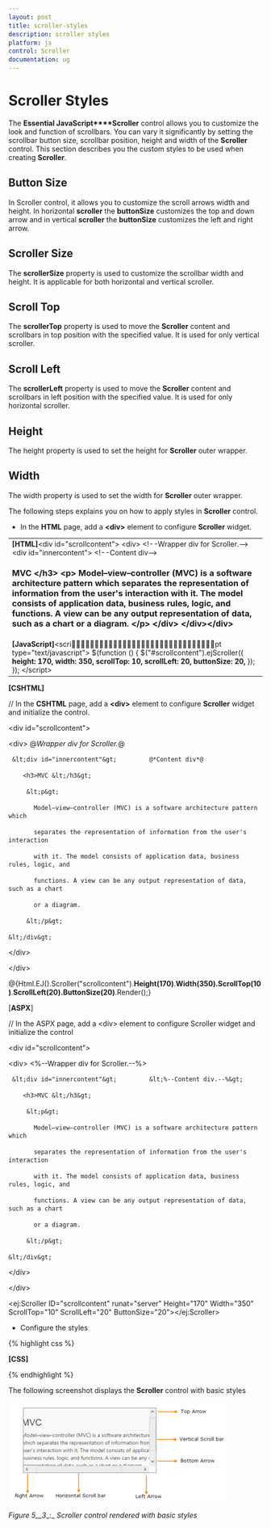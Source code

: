 ```yaml
---
layout: post
title: scroller-styles
description: scroller styles
platform: js
control: Scroller
documentation: ug
---
```


# Scroller Styles

The **Essential JavaScript****Scroller** control allows you to customize the look and function of scrollbars. You can vary it significantly by setting the scrollbar button size, scrollbar position, height and width of the **Scroller** control. This section describes you the custom styles to be used when creating **Scroller**.

## Button Size

In Scroller control, it allows you to customize the scroll arrows width and height. In horizontal **scroller** the **buttonSize** customizes the top and down arrow and in vertical **scroller** the **buttonSize** customizes the left and right arrow.

## Scroller Size

The **scrollerSize** property is used to customize the scrollbar width and height. It is applicable for both horizontal and vertical scroller.

## Scroll Top

The **scrollerTop** property is used to move the **Scroller** content and scrollbars in top position with the specified value. It is used for only vertical scroller.

## Scroll Left

The **scrollerLeft** property is used to move the **Scroller** content and scrollbars in left position with the specified value. It is used for only horizontal scroller.

## Height

The height property is used to set the height for **Scroller** outer wrapper.

## Width

The width property is used to set the width for **Scroller** outer wrapper.

The following steps explains you on how to apply styles in **Scroller** control. 

* In the **HTML** page, add a **&lt;div&gt;** element to configure **Scroller** widget.



<table>
<tr>
<td>
<b>[HTML]</b>&lt;div id="scrollcontent"&gt;  &lt;div&gt;                              &lt;!--Wrapper div for Scroller.--&gt;     &lt;div id="innercontent"&gt;         &lt;!--Content div--&gt;        <h3>MVC &lt;/h3&gt;         &lt;p&gt;           Model–view–controller (MVC) is a software architecture pattern which              separates the representation of information from the user's interaction           with it. The model consists of application data, business rules, logic, and           functions. A view can be any output representation of data, such as a chart           or a diagram.         &lt;/p&gt;    &lt;/div&gt;  &lt;/div&gt;&lt;/div&gt;</td></tr>
<tr>
<td>
<b>[JavaScript]</b>&lt;script type="text/javascript"&gt;    $(function () {        $("#scrollcontent").ejScroller({ <b>               height: 170, </b><b>               width: 350, </b><b>               scrollTop: 10, </b><b>               scrollLeft: 20, </b><b>               buttonSize: 20,</b>        });    });    &lt;/script&gt;</td></tr>
</table>




**[CSHTML]**

// In the **CSHTML** page, add a **&lt;div&gt;** element to configure **Scroller** widget and initialize the control.



&lt;div id="scrollcontent"&gt;

  &lt;div&gt;                              @*Wrapper div for Scroller.*@

     &lt;div id="innercontent"&gt;         @*Content div*@

        <h3>MVC &lt;/h3&gt;

         &lt;p&gt;

           Model–view–controller (MVC) is a software architecture pattern which   

           separates the representation of information from the user's interaction

           with it. The model consists of application data, business rules, logic, and

           functions. A view can be any output representation of data, such as a chart

           or a diagram.

         &lt;/p&gt;

    &lt;/div&gt;

  &lt;/div&gt;

&lt;/div&gt;



@{Html.EJ().Scroller("scrollcontent").**Height(170)**.**Width(350).ScrollTop(10)**.**ScrollLeft(20).ButtonSize(20)**.Render();}



[**ASPX**]

// In the ASPX page, add a &lt;div&gt; element to configure Scroller widget and initialize the control



&lt;div id="scrollcontent"&gt;

  &lt;div&gt;                              &lt;%--Wrapper div for Scroller.--%&gt;

     &lt;div id="innercontent"&gt;         &lt;%--Content div.--%&gt;

        <h3>MVC &lt;/h3&gt;

         &lt;p&gt;

           Model–view–controller (MVC) is a software architecture pattern which   

           separates the representation of information from the user's interaction

           with it. The model consists of application data, business rules, logic, and

           functions. A view can be any output representation of data, such as a chart

           or a diagram.

         &lt;/p&gt;

    &lt;/div&gt;

  &lt;/div&gt;

&lt;/div&gt;



&lt;ej:Scroller ID="scrollcontent" runat="server" Height="170" Width="350" ScrollTop="10" ScrollLeft="20" ButtonSize="20"&gt;&lt;/ej:Scroller&gt;





* Configure the styles 


{% highlight css %}

**[CSS]**

<style type="text/css">

    #innercontent {
        width: 400px;
        padding: 15px;
    }

    #scrollcontent {
        border: 1px solid grey;
    }

</style>


{% endhighlight %}



The following screenshot displays the **Scroller** control with basic styles

![C:\Users\labuser\Desktop\scroller.png](scroller-styles_images\scroller-styles_img1.png)

_Figure_ _5__3__:_ _Scroller_ _control rendered with basic styles_

